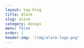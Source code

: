 ```yaml
---
layout: tag-blog
title: Alarm
slug: alarm
category: devops
menu: false
order: 1
header-img: '/img/alarm-logo.png'
---
```

